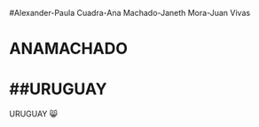 #Alexander-Paula Cuadra-Ana Machado-Janeth Mora-Juan Vivas


# **ANAMACHADO**
# ##URUGUAY 

URUGUAY  :smile_cat:
